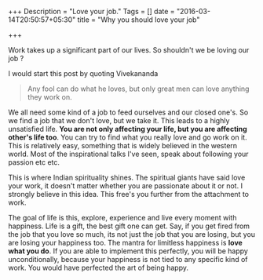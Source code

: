 +++
Description = "Love your job."
Tags = []
date = "2016-03-14T20:50:57+05:30"
title = "Why you should love your job"

+++

Work takes up a significant part of our lives. So shouldn't we be loving our job ?

<!--more-->

I would start this post by quoting Vivekananda

> Any fool can do what he loves, but only great men can love anything they work on.

We all need some kind of a job to feed ourselves and our closed one's. So we find a job
that we don't love, but we take it. This leads to a highly unsatisfied life.
**You are not only affecting your life, but you are affecting other's life
too**. You can try to find what you really love and go work on it. This
is relatively easy, something that is widely believed in the western world. Most of the inspirational
talks I've seen, speak about following your passion etc etc.

This is where Indian spirituality shines. The spiritual giants have said love your work, it doesn't
matter whether you are passionate about it or not. I strongly believe in this idea. This free's you
further from the attachment to work.

The goal of life is this, explore, experience and live every moment with happiness.
Life is a gift, the best gift one can get.
Say, if you get fired from the job that you love so much, its not just the job that you are losing,
but you are losing your happiness too. The mantra for limitless happiness is **love what you do**.
If you are able to implement this perfectly, you will be happy unconditionally, because your happiness
is not tied to any specific kind of work. You would have perfected the art of being happy.
